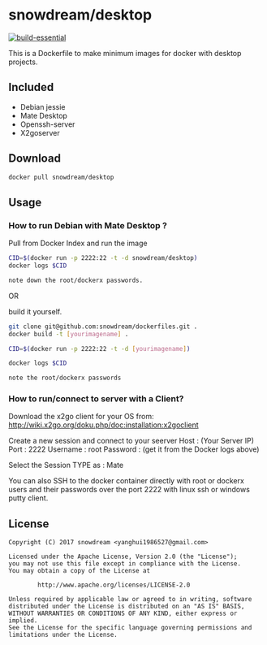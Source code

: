 # snowdream/desktop
[![build-essential](http://dockeri.co/image/snowdream/desktop)](https://hub.docker.com/r/snowdream/desktop/)

This is a Dockerfile to make minimum images for docker with desktop projects.

## Included
* Debian jessie
* Mate Desktop
* Openssh-server
* X2goserver

## Download
```bash
docker pull snowdream/desktop
```

## Usage
### How to run Debian with Mate Desktop ?
Pull from Docker Index and run the image
```bash
CID=$(docker run -p 2222:22 -t -d snowdream/desktop)
docker logs $CID

note down the root/dockerx passwords.
```
OR

build it yourself.
```bash
git clone git@github.com:snowdream/dockerfiles.git .
docker build -t [yourimagename] .

CID=$(docker run -p 2222:22 -t -d [yourimagename])

docker logs $CID

note the root/dockerx passwords
```
### How to run/connect to server with a Client?

Download the x2go client for your OS from: http://wiki.x2go.org/doku.php/doc:installation:x2goclient

Create a new session and connect to your seerver Host : (Your Server IP) Port : 2222 Username : root Password : (get it from the Docker logs above)

Select the Session TYPE as : Mate

You can also SSH to the docker container directly with root or dockerx users and their passwords over the port 2222 with linux ssh or windows putty client.


## License
```
Copyright (C) 2017 snowdream <yanghui1986527@gmail.com>

Licensed under the Apache License, Version 2.0 (the "License");
you may not use this file except in compliance with the License.
You may obtain a copy of the License at

        http://www.apache.org/licenses/LICENSE-2.0

Unless required by applicable law or agreed to in writing, software
distributed under the License is distributed on an "AS IS" BASIS,
WITHOUT WARRANTIES OR CONDITIONS OF ANY KIND, either express or implied.
See the License for the specific language governing permissions and
limitations under the License.
```
